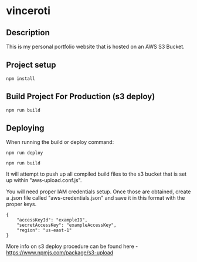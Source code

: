 # vinceroti

## Description
This is my personal portfolio website that is hosted on an AWS S3 Bucket.


## Project setup
```
npm install
```

## Build Project For Production (s3 deploy)
```
npm run build
```

## Deploying

When running the build or deploy command:

```
npm run deploy
```
```
npm run build
```

It will attempt to push up all compiled build files to the s3 bucket that is set up within "aws-upload.conf.js".

You will need proper IAM credentials setup. Once those are obtained, create a .json file called "aws-credentials.json" and save it in this format with the proper keys.

```
{
    "accessKeyId": "exampleID",
    "secretAccessKey": "exampleAccessKey",
    "region": "us-east-1"
}
```

More info on s3 deploy procedure can be found here -
https://www.npmjs.com/package/s3-upload
